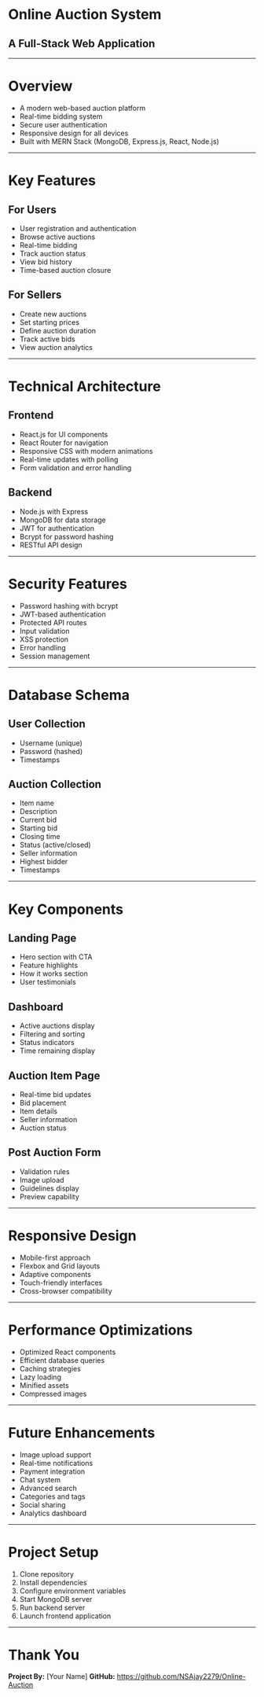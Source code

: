 # Online Auction System
## A Full-Stack Web Application

---

# Overview

- A modern web-based auction platform
- Real-time bidding system
- Secure user authentication
- Responsive design for all devices
- Built with MERN Stack (MongoDB, Express.js, React, Node.js)

---

# Key Features

## For Users
- User registration and authentication
- Browse active auctions
- Real-time bidding
- Track auction status
- View bid history
- Time-based auction closure

## For Sellers
- Create new auctions
- Set starting prices
- Define auction duration
- Track active bids
- View auction analytics

---

# Technical Architecture

## Frontend
- React.js for UI components
- React Router for navigation
- Responsive CSS with modern animations
- Real-time updates with polling
- Form validation and error handling

## Backend
- Node.js with Express
- MongoDB for data storage
- JWT for authentication
- Bcrypt for password hashing
- RESTful API design

---

# Security Features

- Password hashing with bcrypt
- JWT-based authentication
- Protected API routes
- Input validation
- XSS protection
- Error handling
- Session management

---

# Database Schema

## User Collection
- Username (unique)
- Password (hashed)
- Timestamps

## Auction Collection
- Item name
- Description
- Current bid
- Starting bid
- Closing time
- Status (active/closed)
- Seller information
- Highest bidder
- Timestamps

---

# Key Components

## Landing Page
- Hero section with CTA
- Feature highlights
- How it works section
- User testimonials

## Dashboard
- Active auctions display
- Filtering and sorting
- Status indicators
- Time remaining display

## Auction Item Page
- Real-time bid updates
- Bid placement
- Item details
- Seller information
- Auction status

## Post Auction Form
- Validation rules
- Image upload
- Guidelines display
- Preview capability

---

# Responsive Design

- Mobile-first approach
- Flexbox and Grid layouts
- Adaptive components
- Touch-friendly interfaces
- Cross-browser compatibility

---

# Performance Optimizations

- Optimized React components
- Efficient database queries
- Caching strategies
- Lazy loading
- Minified assets
- Compressed images

---

# Future Enhancements

- Image upload support
- Real-time notifications
- Payment integration
- Chat system
- Advanced search
- Categories and tags
- Social sharing
- Analytics dashboard

---

# Project Setup

1. Clone repository
2. Install dependencies
3. Configure environment variables
4. Start MongoDB server
5. Run backend server
6. Launch frontend application

---

# Thank You

**Project By:** [Your Name]
**GitHub:** https://github.com/NSAjay2279/Online-Auction
